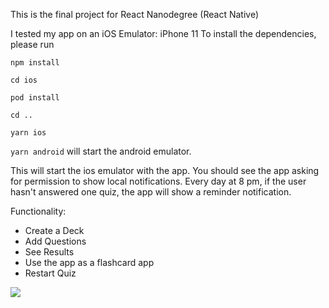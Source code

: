 This is the final project for React Nanodegree (React Native)

I tested my app on an iOS Emulator: iPhone 11
To install the dependencies, please run

`npm install`

`cd ios`

`pod install`

`cd ..`

`yarn ios`

`yarn android` will start the android emulator.

This will start the ios emulator with the app. You should see the app asking for permission to show local notifications. Every day at 8 pm, if the user hasn't answered one quiz, the app will show a reminder notification.

Functionality:
* Create a Deck
* Add Questions
* See Results
* Use the app as a flashcard app
* Restart Quiz

![](mobile-flashcards.gif)
